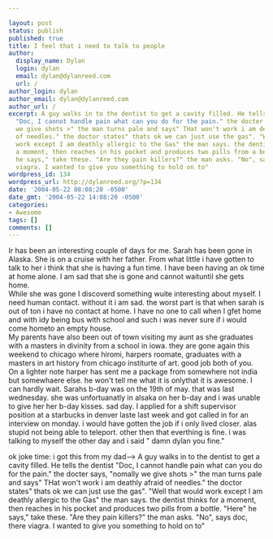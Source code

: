 ```yaml
---

layout: post
status: publish
published: true
title: I feel that i need to talk to people
author:
  display_name: Dylan
  login: dylan
  email: dylan@dylanreed.com
  url: /
author_login: dylan
author_email: dylan@dylanreed.com
author_url: /
excerpt: A guy walks in to the dentist to get a cavity filled. He tells the dentist
  "Doc, I cannot handle pain what can you do for the pain." the docter says, "nomally
  we give shots >" the man turns pale and says" THat won't work i am deathly afraid
  of needles." the doctor states" thats ok we can just use the gas". "Well that would
  work except I am deathly allergic to the Gas" the man says. the dentist thinks for
  a moment, then reaches in his pocket and produces two pills from a bottle. "Here"
  he says," take these. "Are they pain killers?" the man asks. "No", says doc, there
  viagra. I wanted to give you something to hold on to"
wordpress_id: 134
wordpress_url: http://dylanreed.org/?p=134
date: '2004-05-22 08:08:20 -0500'
date_gmt: '2004-05-22 14:08:20 -0500'
categories:
- Awesome
tags: []
comments: []
---
```


Ir has been an interesting couple of days for me. Sarah has been gone in Alaska. She is on a cruise with her father. From what little i have gotten to talk to her i think that she is having a fun time. I have been having an ok time at home alone. I am sad that she is gone and cannot waituntil she gets home.  
While she was gone I discoverd something wuite interesting about myself. I need human contact. without it i am sad. the worst part is that when sarah is out of ton i have no contact at home. I have no one to call when I gfet home and with idy being bus with school and such i was never sure if i would come hometo an empty house.  
My parents have also been out of town visiting my aunt as she graduates with a masters in divinity from a school in iowa. they are gone again this weekend to chicago where hiromi, harpers roomate, graduates with a masters in art history from chicago institurte of art. good job both of you. On a lighter note harper has sent me a package from somewhere not india but somewhaere else. he won't tell me what it is onlythat it is awesome. I can hardly wait. Sarahs b-day was on the 19th of may. that was last wednesday. she was unfortuanatly in alsaka on her b-day and i was unable to give her her b-day kisses. sad day. I applied for a shift supervisor position at a starbucks in denver laste last week and got called in for an interview on monday. i would have gotten the job if i only lived closer. alas stupid not being able to teleport. other then that everthing is fine. i was talking to myself the other day and i said " damn dylan you fine."

ok joke time: i got this from my dad--> A guy walks in to the dentist to get a cavity filled. He tells the dentist "Doc, I cannot handle pain what can you do for the pain." the docter says, "nomally we give shots >" the man turns pale and says" THat won't work i am deathly afraid of needles." the doctor states" thats ok we can just use the gas". "Well that would work except I am deathly allergic to the Gas" the man says. the dentist thinks for a moment, then reaches in his pocket and produces two pills from a bottle. "Here" he says," take these. "Are they pain killers?" the man asks. "No", says doc, there viagra. I wanted to give you something to hold on to"

